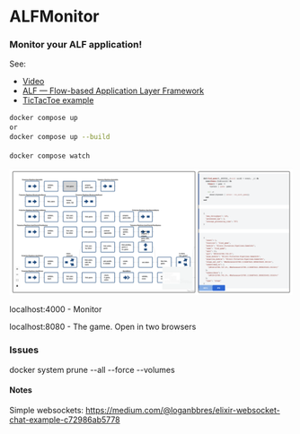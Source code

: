 # ALFMonitor

### Monitor your ALF application!

See:
- [Video](https://www.youtube.com/watch?v=8yqXyUR4hBA)
- [ALF — Flow-based Application Layer Framework](https://github.com/antonmi/alf)
- [TicTacToe example](https://github.com/antonmi/alf_monitor_tictactoe)


```sh
docker compose up
or
docker compose up --build

docker compose watch
```

[![alt text](ALFMonitor.png "Monitor your ALF app")](https://www.youtube.com/watch?v=8yqXyUR4hBA)

localhost:4000 - Monitor

localhost:8080 - The game. Open in two browsers


### Issues
docker system prune --all --force --volumes



#### Notes
Simple websockets: https://medium.com/@loganbbres/elixir-websocket-chat-example-c72986ab5778